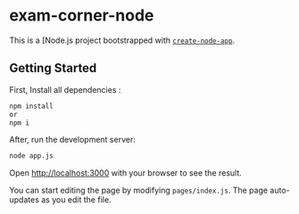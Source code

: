 # exam-corner-node
This is a [Node.js project bootstrapped with [`create-node-app`](https://nodejs.org/en/).

## Getting Started

First, Install all dependencies :

```bash
npm install
or
npm i
```

After, run the development server:

```bash
node app.js
```

Open [http://localhost:3000](http://localhost:3000) with your browser to see the result.

You can start editing the page by modifying `pages/index.js`. The page auto-updates as you edit the file.
